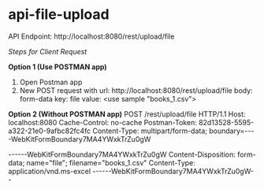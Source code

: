 # api-file-upload

API Endpoint:
http://localhost:8080/rest/upload/file

*Steps for Client Request*

**Option 1 (Use POSTMAN app)**
1) Open Postman app
2) New POST request with 
   url: http://localhost:8080/rest/upload/file
   body: form-data
    key: file
    value: <use sample "books_1.csv">
    
    
**Option 2 (Without POSTMAN app)**
POST /rest/upload/file HTTP/1.1
Host: localhost:8080
Cache-Control: no-cache
Postman-Token: 82d13528-5595-a322-21e0-9afbc82fc4fc
Content-Type: multipart/form-data; boundary=----WebKitFormBoundary7MA4YWxkTrZu0gW

------WebKitFormBoundary7MA4YWxkTrZu0gW
Content-Disposition: form-data; name="file"; filename="books_1.csv"
Content-Type: application/vnd.ms-excel
------WebKitFormBoundary7MA4YWxkTrZu0gW--

